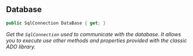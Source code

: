 ## Database

```csharp
public SqlConnection DataBase { get; }
```

_Get the `SqlConnection` used to communicate with the database. It allows you to execute use other methods and properties provided with the classic ADO library._



